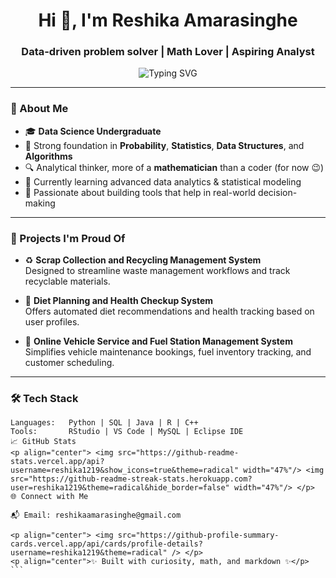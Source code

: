 <h1 align="center">Hi 👋, I'm Reshika Amarasinghe</h1>
<h3 align="center">Data-driven problem solver | Math Lover | Aspiring Analyst</h3>

<p align="center">
  <img src="https://readme-typing-svg.demolab.com?font=Fira+Code&duration=3000&pause=1000&color=F778BA&center=true&vCenter=true&width=435&lines=Passionate+about+Data+Science;Strong+Math+%26+Analytical+Background;Lover+of+Probability%2C+Statistics+%26+Logic;Turning+Real-World+Problems+into+Data+Solutions" alt="Typing SVG" />
</p>

---

### 🧠 About Me

- 🎓 **Data Science Undergraduate**
- 🧮 Strong foundation in **Probability**, **Statistics**, **Data Structures**, and **Algorithms**
- 🔍 Analytical thinker, more of a **mathematician** than a coder (for now 😉)
- 🌱 Currently learning advanced data analytics & statistical modeling
- 🔭 Passionate about building tools that help in real-world decision-making

---

### 🚀 Projects I'm Proud Of

- ♻️ **Scrap Collection and Recycling Management System**  
  Designed to streamline waste management workflows and track recyclable materials.

- 🥗 **Diet Planning and Health Checkup System**  
  Offers automated diet recommendations and health tracking based on user profiles.

- 🚗 **Online Vehicle Service and Fuel Station Management System**  
  Simplifies vehicle maintenance bookings, fuel inventory tracking, and customer scheduling.

---

### 🛠️ Tech Stack

```text
Languages:   Python | SQL | Java | R | C++
Tools:       RStudio | VS Code | MySQL | Eclipse IDE
📈 GitHub Stats
<p align="center"> <img src="https://github-readme-stats.vercel.app/api?username=reshika1219&show_icons=true&theme=radical" width="47%"/> <img src="https://github-readme-streak-stats.herokuapp.com?user=reshika1219&theme=radical&hide_border=false" width="47%"/> </p>
🌐 Connect with Me

📬 Email: reshikaamarasinghe@gmail.com

<p align="center"> <img src="https://github-profile-summary-cards.vercel.app/api/cards/profile-details?username=reshika1219&theme=radical" /> </p>
<p align="center">✨ Built with curiosity, math, and markdown ✨</p> ```
